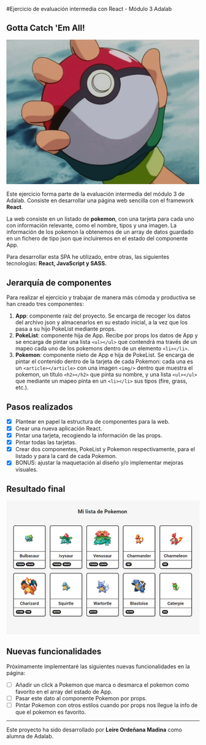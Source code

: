 #Ejercicio de evaluación intermedia con React - Módulo 3 Adalab

## Gotta Catch 'Em All!

![Gotta Catch 'Em All](./src/images/pokeball.gif)


Este ejercicio forma parte de la evaluación intermedia del módulo 3 de Adalab. Consiste en desarrollar una página web sencilla con el framework **React**.

La web consiste en un listado de **pokemon**, con una tarjeta para cada uno con información relevante, como el nombre, tipos y una imagen. La información de los pokemon la obtenemos de un array de datos guardado en un fichero de tipo json que incluiremos en el estado del componente App.

Para desarrollar esta SPA he utilizado, entre otras, las siguientes tecnologías: **React, JavaScript **y** SASS.**


## Jerarquía de componentes

Para realizar el ejercicio y trabajar de manera más cómoda y productiva se han creado tres componentes:

1. **App**: componente raíz del proyecto. Se encarga de recoger los datos del archivo json y almacenarlos en su estado inicial, a la vez que los pasa a su hijo PokeList mediante props.
2. **PokeList**: componente hija de App. Recibe por props los datos de App y se encarga de pintar una lista `<ul></ul>` que contendrá ma través de un mapeo cada uno de los pokemons dentro de un elemento `<li></li>`.
3. **Pokemon**: componente nieto de App e hija de PokeList. Se encarga de pintar el contenido dentro de la tarjeta de cada Pokemon: cada una es un `<article></article>` con una imagen `<img/>` dentro que muestra el pokemon, un título `<h2></h2>` que pinta su nombre, y una lista `<ul></ul>` que mediante un mapeo pinta en un `<li></li>` sus tipos (fire, grass, etc.).


## Pasos realizados

- [x] Plantear en papel la estructura de componentes para la web.
- [x] Crear una nueva aplicación React.
- [x] Pintar una tarjeta, recogiendo la información de las props.
- [x] Pintar todas las tarjetas.
- [x] Crear dos componentes, PokeList y Pokemon respectivamente, para el listado y para la card de cada Pokemon.
- [x] BONUS: ajustar la maquetación al diseño y/o implementar mejoras visuales.

## Resultado final

![web final result showing ten pokemons](./src/images/pokedex.png)

## Nuevas funcionalidades

Próximamente implementaré las siguientes nuevas funcionalidades en la página: 

- [ ] Añadir un click a Pokemon que marca o desmarca el pokemon como favorito en el array del estado de App.
- [ ] Pasar este dato al componente Pokemon por props.
- [ ] Pintar Pokemon con otros estilos cuando por props nos llegue la info de que el pokemon es favorito.

---

Este proyecto ha sido desarrollado por **Leire Ordeñana Madina** como alumna de Adalab.


